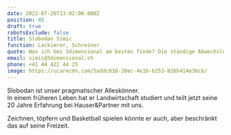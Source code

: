 ```yaml
---
date: 2022-07-26T13:02:00.000Z
position: 45
draft: true
robotsExclude: false
title: Slobodan Simic
function: Lackierer, Schreiner
quote: Was ich bei 3dimensional am besten finde? Die ständige Abwechslung natürlich
email: simic@3dimensional.ch
phone: +41 44 422 44 25
image: https://ucarecdn.com/5addc016-20ec-4e1b-b253-826b414e36c6/
---
```

Slobodan ist unser pragmatischer Alleskönner. \
In einem früheren Leben hat er Landwirtschaft studiert und teilt jetzt seine 20 Jahre Erfahrung bei Hauser&Partner mit uns.  

Zeichnen, töpfern und Basketball spielen könnte er auch, aber beschränkt das auf seine Freizeit.